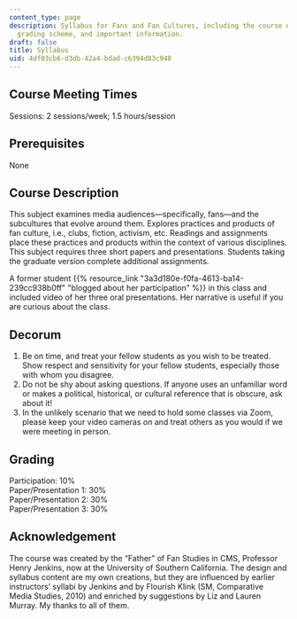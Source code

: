 ```yaml
---
content_type: page
description: Syllabus for Fans and Fan Cultures, including the course description,
  grading scheme, and important information.
draft: false
title: Syllabus
uid: 4df03cb6-d3db-42a4-bdad-c6394d83c948
---
```

## Course Meeting Times

Sessions: 2 sessions/week; 1.5 hours/session

## Prerequisites

None

## Course Description

This subject examines media audiences—specifically, fans—and the subcultures that evolve around them. Explores practices and products of fan culture, i.e., clubs, fiction, activism, etc. Readings and assignments place these practices and products within the context of various disciplines. This subject requires three short papers and presentations. Students taking the graduate version complete additional assignments.

A former student {{% resource_link "3a3d180e-f0fa-4613-ba14-239cc938b0ff" "blogged about her participation" %}} in this class and included video of her three oral presentations. Her narrative is useful if you are curious about the class. 

## Decorum

1. Be on time, and treat your fellow students as you wish to be treated. Show respect and sensitivity for your fellow students, especially those with whom you disagree.
2. Do not be shy about asking questions. If anyone uses an unfamiliar word or makes a political, historical, or cultural reference that is obscure, ask about it!
3. In the unlikely scenario that we need to hold some classes via Zoom, please keep your video cameras *on* and treat others as you would if we were meeting in person.

## Grading

Participation: 10%     
Paper/Presentation 1: 30%     
Paper/Presentation 2: 30%     
Paper/Presentation 3: 30%

## Acknowledgement

The course was created by the “Father” of Fan Studies in CMS, Professor Henry Jenkins, now at the University of Southern California. The design and syllabus content are my own creations, but they are influenced by earlier instructors’ syllabi by Jenkins and by Flourish Klink (SM, Comparative Media Studies, 2010) and enriched by suggestions by Liz and Lauren Murray. My thanks to all of them.